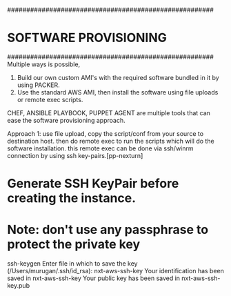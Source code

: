 ######################################################
# SOFTWARE PROVISIONING
######################################################
Multiple ways is possible, 

1. Build our own custom AMI's with the required software bundled in it by using PACKER.
2. Use the standard AWS AMI, then install the software using file uploads or remote exec scripts.

CHEF, ANSIBLE PLAYBOOK, PUPPET AGENT are multiple tools that can ease the software provisioning approach.

Approach 1: 
use file upload, copy the script/conf from your source to destination host.
then do remote exec to run the scripts which will do the software installation.
this remote exec can be done via ssh/winrm connection by using ssh key-pairs.[pp-nexturn]

# Generate SSH KeyPair before creating the instance.
# Note: don't use any passphrase to protect the private key
ssh-keygen
Enter file in which to save the key (/Users/murugan/.ssh/id_rsa): nxt-aws-ssh-key
Your identification has been saved in nxt-aws-ssh-key
Your public key has been saved in nxt-aws-ssh-key.pub





